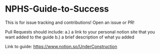 # NPHS-Guide-to-Success
This is for issue tracking and contributions! Open an issue or PR! 

Pull Requests should include:
a.) a link to your personal notion site that you want added to the guide
b.) a brief description of what yu added

Link to guide: https://www.notion.so/UnderConstruction
